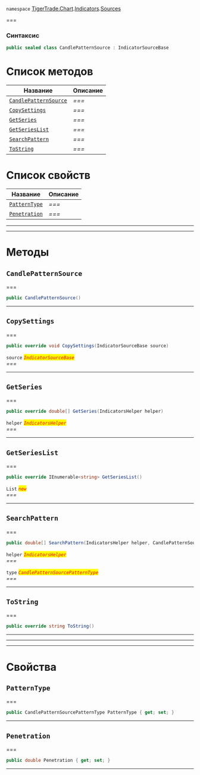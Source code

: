 
`namespace` [TigerTrade.Chart](../../../TigerTrade.Chart.md).[Indicators](../../../TigerTrade.Chart/Indicators.md).[Sources](../../../TigerTrade.Chart/Indicators/Sources.md)


===

### Синтаксис
```csharp
public sealed class CandlePatternSource : IndicatorSourceBase
```


# Список методов
| Название | Описание |
| --- | --- |
| [`CandlePatternSource`](#method-candlepatternsource) | *===* |
| [`CopySettings`](#method-copysettings) | *===* |
| [`GetSeries`](#method-getseries) | *===* |
| [`GetSeriesList`](#method-getserieslist) | *===* |
| [`SearchPattern`](#method-searchpattern) | *===* |
| [`ToString`](#method-tostring) | *===* |

# Список свойств
| Название | Описание |
| --- | --- |
| [`PatternType`](#property-patterntype) | *===* |
| [`Penetration`](#property-penetration) | *===* |





***  
***  
# Методы

## `CandlePatternSource`<a href="method-candlepatternsource" id="method-candlepatternsource"></a>
===
```csharp
public CandlePatternSource()
```

***  

## `CopySettings`<a href="method-copysettings" id="method-copysettings"></a>
===
```csharp
public override void CopySettings(IndicatorSourceBase source)
```

`source` <mark style="color:red;">*`IndicatorSourceBase`*</mark>  
 *===*  


***  

## `GetSeries`<a href="method-getseries" id="method-getseries"></a>
===
```csharp
public override double[] GetSeries(IndicatorsHelper helper)
```
`helper` <mark style="color:red;">*`IndicatorsHelper`*</mark>  
 *===*  


***  

## `GetSeriesList`<a href="method-getserieslist" id="method-getserieslist"></a>
===
```csharp
public override IEnumerable<string> GetSeriesList()
```
`List` <mark style="color:red;">*`new`*</mark>  
 *===*  


***  

## `SearchPattern`<a href="method-searchpattern" id="method-searchpattern"></a>
===
```csharp
public double[] SearchPattern(IndicatorsHelper helper, CandlePatternSourcePatternType type)
```
`helper` <mark style="color:red;">*`IndicatorsHelper`*</mark>  
 *===*  

`type` <mark style="color:red;">*`CandlePatternSourcePatternType`*</mark>  
 *===*  


***  

## `ToString`<a href="method-tostring" id="method-tostring"></a>
===
```csharp
public override string ToString()
```

***  
***  
 ***  
# Свойства

## `PatternType`<a href="property-patterntype" id="property-patterntype"></a>
===
```csharp
public CandlePatternSourcePatternType PatternType { get; set; }
```  
***

## `Penetration`<a href="property-penetration" id="property-penetration"></a>
===
```csharp
public double Penetration { get; set; }
```  
***

